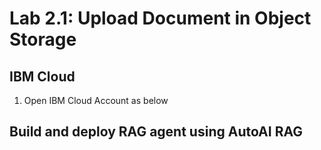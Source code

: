 # Lab 2.1: Upload Document in Object Storage

## IBM Cloud 
1. Open IBM Cloud Account as below 

## Build and deploy RAG agent using AutoAI RAG
